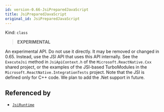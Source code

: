 ```yaml
---
id: version-0.66-JsiPreparedJavaScript
title: JsiPreparedJavaScript
original_id: JsiPreparedJavaScript
---
```


Kind: `class`



> **EXPERIMENTAL**

An experimental API. Do not use it directly. It may be removed or changed in 0.65. Instead, use the JSI API that uses this API internally.
See the `ExecuteJsi` method in `JsiApiContext.h` of the `Microsoft.ReactNative.Cxx` shared project, or the examples of the JSI-based TurboModules in the `Microsoft.ReactNative.IntegrationTests` project.
Note that the JSI is defined only for C++ code. We plan to add the .Net support in future.






## Referenced by
- [`JsiRuntime`](JsiRuntime)
